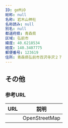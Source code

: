 ```yaml
---
ID: geMiO
総称: null
名称: 岩木山神社
名称読み: null
別名: null
都道府県: 青森県
区域: 弘前市
緯度: 40.6218534
経度: 140.3407775
郵便番号: 123619
住所: 青森県弘前市百沢寺沢２７
---
```


## その他

### 参考URL

| URL | 説明          |
| --- | ------------- |
|     | OpenStreetMap |

